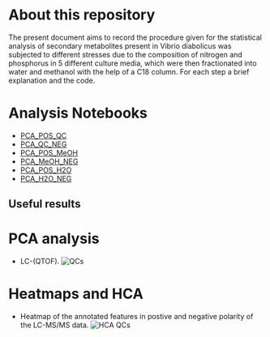 # About this repository
The present document aims to record the procedure given for the statistical analysis of secondary metabolites present in Vibrio diabolicus was subjected to different stresses due to the composition of nitrogen and phosphorus in 5 different culture media, which were then fractionated into water and methanol with the help of a C18 column. For each step a brief explanation and the code.

# Analysis Notebooks
- [PCA_POS_QC](https://github.com/IKIAM-NPLab/Molecular-networking-Vibrio-diabolicus-Ili-/blob/0d29c7ee37cebd13264277641863cdef4cc9326d/PCA_POS_QC.md)
- [PCA_QC_NEG](https://github.com/IKIAM-NPLab/Molecular-networking-Vibrio-diabolicus-Ili-/blob/0d29c7ee37cebd13264277641863cdef4cc9326d/PCA_QC_NEG.md)
- [PCA_POS_MeOH](https://github.com/IKIAM-NPLab/Molecular-networking-Vibrio-diabolicus-Ili-/blob/0d29c7ee37cebd13264277641863cdef4cc9326d/PCA_POS_MeOH.md)
- [PCA_MeOH_NEG](https://github.com/IKIAM-NPLab/Molecular-networking-Vibrio-diabolicus-Ili-/blob/0d29c7ee37cebd13264277641863cdef4cc9326d/PCA_MeOH_NEG.md)
- [PCA_POS_H2O](https://github.com/IKIAM-NPLab/Molecular-networking-Vibrio-diabolicus-Ili-/blob/0d29c7ee37cebd13264277641863cdef4cc9326d/PCA_POS_H2O.md)
- [PCA_H2O_NEG](https://github.com/IKIAM-NPLab/Molecular-networking-Vibrio-diabolicus-Ili-/blob/0d29c7ee37cebd13264277641863cdef4cc9326d/PCA_H2O_NEG.md)

## Useful results
# PCA analysis
- LC-(QTOF).
![QCs](https://github.com/user-attachments/assets/b1ae8960-9ca6-467b-9d14-715816249508)

# Heatmaps and HCA
- Heatmap of the annotated features in postive and negative polarity of the LC-MS/MS data.
![HCA QCs](https://github.com/user-attachments/assets/6df17769-5a48-481b-86f1-ca890e690f40)

